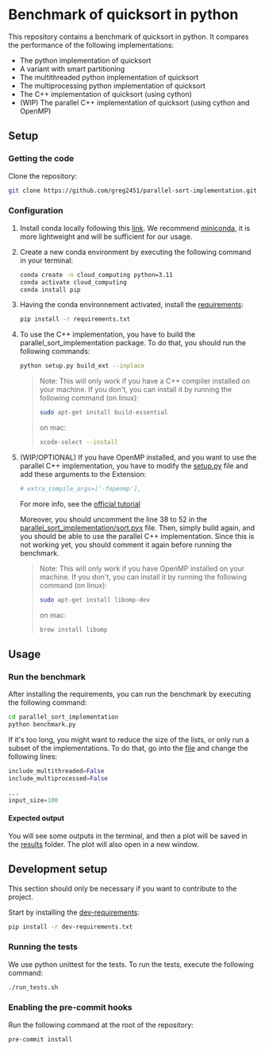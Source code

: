 # Benchmark of quicksort in python

This repository contains a benchmark of quicksort in python. It compares the performance of the following implementations:

- The python implementation of quicksort
- A variant with smart partitioning
- The multithreaded python implementation of quicksort
- The multiprocessing python implementation of quicksort
- The C++ implementation of quicksort (using cython)
- (WIP) The parallel C++ implementation of quicksort (using cython and OpenMP)


## Setup

### Getting the code

Clone the repository:

```sh
git clone https://github.com/greg2451/parallel-sort-implementation.git
```

### Configuration

1. Install conda locally following this [link](https://docs.conda.io/projects/conda/en/latest/user-guide/install/download.html).
   We recommend [miniconda](https://docs.conda.io/en/latest/miniconda.html), it is more lightweight and will be sufficient for our usage.
2. Create a new conda environment by executing the following command in your terminal:

   ```sh
   conda create -n cloud_computing python=3.11
   conda activate cloud_computing
   conda install pip
   ```

3. Having the conda environnement activated, install the [requirements](requirements.txt):

   ```sh
   pip install -r requirements.txt
   ```
4. To use the C++ implementation, you have to build the parallel_sort_implementation package. To do that, you should run the following commands:

   ```bash
   python setup.py build_ext --inplace
   ```
   > Note: This will only work if you have a C++ compiler installed on your machine. If you don't, you can install it by running the following command (on linux):
    > ```bash
    > sudo apt-get install build-essential
    > ```
    > on mac:
    > ```bash
    > xcode-select --install
    > ```

5. (WIP/OPTIONAL) If you have OpenMP installed, and you want to use the parallel C++ implementation, you have to modify the [setup.py](setup.py) file and add these arguments to the Extension:
   ```python
   # extra_compile_args=['-fopenmp'],
   ```
   For more info, see the [official tutorial](https://cython.readthedocs.io/en/latest/src/tutorial/parallelization.html)

   Moreover, you should uncomment the line 38 to 52 in the [parallel_sort_implementation/sort.pyx](parallel_sort_implementation/cython/quicksort.pyx) file.
   Then, simply build again, and you should be able to use the parallel C++ implementation.
   Since this is not working yet, you should comment it again before running the benchmark.

   > Note: This will only work if you have OpenMP installed on your machine. If you don't, you can install it by running the following command (on linux):
    > ```bash
    > sudo apt-get install libomp-dev
    > ```
    > on mac:
    > ```bash
    > brew install libomp
    > ```

## Usage

### Run the benchmark

After installing the requirements, you can run the benchmark by executing the following command:

```sh
cd parallel_sort_implementation
python benchmark.py
```

If it's too long, you might want to reduce the size of the lists, or only run a subset of the implementations.
To do that, go into the [file](parallel_sort_implementation/benchmark.py) and change the following lines:

```python
include_multithreaded=False
include_multiprocessed=False

...
input_size=100
```

#### Expected output

You will see some outputs in the terminal, and then a plot will be saved in the [results](parallel_sort_implementation/results) folder. The plot will also open in a new window.

## Development setup

This section should only be necessary if you want to contribute to the project.

Start by installing the [dev-requirements](dev-requirements.txt):

```sh
pip install -r dev-requirements.txt
```

### Running the tests

We use python unittest for the tests.
To run the tests, execute the following command:

```bash
./run_tests.sh
```

### Enabling the pre-commit hooks

Run the following command at the root of the repository:

```sh
pre-commit install
```
